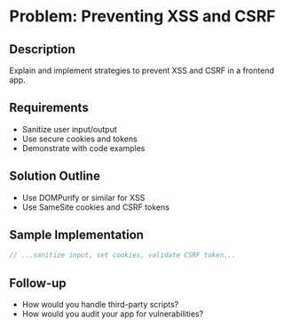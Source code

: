 # Problem: Preventing XSS and CSRF

## Description

Explain and implement strategies to prevent XSS and CSRF in a frontend app.

## Requirements

- Sanitize user input/output
- Use secure cookies and tokens
- Demonstrate with code examples

## Solution Outline

- Use DOMPurify or similar for XSS
- Use SameSite cookies and CSRF tokens

## Sample Implementation

```js
// ...sanitize input, set cookies, validate CSRF token...
```

## Follow-up

- How would you handle third-party scripts?
- How would you audit your app for vulnerabilities?
